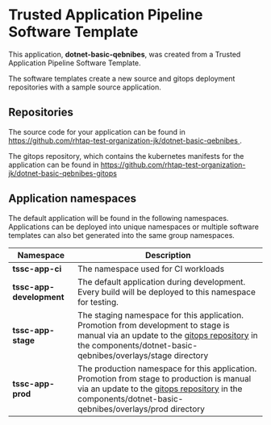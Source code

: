 # Trusted Application Pipeline Software Template

This application, **dotnet-basic-qebnibes**, was created from a Trusted Application Pipeline Software Template.

The software templates create a new source and gitops deployment repositories with a sample source application. 

## Repositories

The source code for your application can be found in [https://github.com/rhtap-test-organization-jk/dotnet-basic-qebnibes ](https://github.com/rhtap-test-organization-jk/dotnet-basic-qebnibes ).
 
The gitops repository, which contains the kubernetes manifests for the application can be found in 
[https://github.com/rhtap-test-organization-jk/dotnet-basic-qebnibes-gitops ](https://github.com/rhtap-test-organization-jk/dotnet-basic-qebnibes-gitops ) 

## Application namespaces 

The default application will be found in the following namespaces. Applications can be deployed into unique namespaces or multiple software templates can also bet generated into the same group namespaces.  

|  Namespace   |  Description   |  
| -------- | -------- |
| **tssc-app-ci** | The namespace used for CI workloads |
| **tssc-app-development** | The default application during development. Every build will be deployed to this namespace for testing. |
| **tssc-app-stage** | The staging namespace for this application. Promotion from development to stage is manual via an update to the [gitops repository](https://github.com/rhtap-test-organization-jk/dotnet-basic-qebnibes-gitops ) in the components/dotnet-basic-qebnibes/overlays/stage directory |
| **tssc-app-prod** | The production namespace for this application. Promotion from stage to production is manual via an update to the [gitops repository](https://github.com/rhtap-test-organization-jk/dotnet-basic-qebnibes-gitops ) in the components/dotnet-basic-qebnibes/overlays/prod directory |